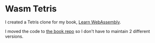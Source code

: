 # Wasm Tetris

I created a Tetris clone for my book, [Learn WebAssembly](https://www.packtpub.com/web-development/learn-webassembly).

I moved the code to [the book repo](https://github.com/mikerourke/learn-webassembly/tree/master/chapter-08-tetris) so I don't have to maintain 2 different versions.
